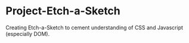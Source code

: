 # Project-Etch-a-Sketch

Creating Etch-a-Sketch to cement understanding of CSS and Javascript (especially DOM).